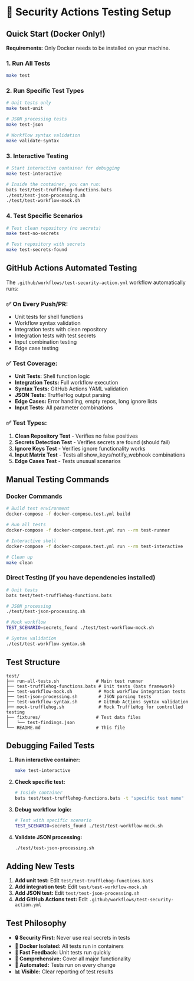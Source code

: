 # 🧪 Security Actions Testing Setup

## Quick Start (Docker Only!)

**Requirements:** Only Docker needs to be installed on your machine.

### 1. Run All Tests

```bash
make test
```

### 2. Run Specific Test Types

```bash
# Unit tests only
make test-unit

# JSON processing tests
make test-json

# Workflow syntax validation
make validate-syntax
```

### 3. Interactive Testing

```bash
# Start interactive container for debugging
make test-interactive

# Inside the container, you can run:
bats test/test-trufflehog-functions.bats
./test/test-json-processing.sh
./test/test-workflow-mock.sh
```

### 4. Test Specific Scenarios

```bash
# Test clean repository (no secrets)
make test-no-secrets

# Test repository with secrets
make test-secrets-found
```

## GitHub Actions Automated Testing

The `.github/workflows/test-security-action.yml` workflow automatically runs:

### ✅ **On Every Push/PR:**

- Unit tests for shell functions
- Workflow syntax validation
- Integration tests with clean repository
- Integration tests with test secrets
- Input combination testing
- Edge case testing

### ✅ **Test Coverage:**

- **Unit Tests:** Shell function logic
- **Integration Tests:** Full workflow execution
- **Syntax Tests:** GitHub Actions YAML validation
- **JSON Tests:** TruffleHog output parsing
- **Edge Cases:** Error handling, empty repos, long ignore lists
- **Input Tests:** All parameter combinations

### ✅ **Test Types:**

1. **Clean Repository Test** - Verifies no false positives
2. **Secrets Detection Test** - Verifies secrets are found (should fail)
3. **Ignore Keys Test** - Verifies ignore functionality works
4. **Input Matrix Test** - Tests all show_keys/notify_webhook combinations
5. **Edge Cases Test** - Tests unusual scenarios

## Manual Testing Commands

### Docker Commands

```bash
# Build test environment
docker-compose -f docker-compose.test.yml build

# Run all tests
docker-compose -f docker-compose.test.yml run --rm test-runner

# Interactive shell
docker-compose -f docker-compose.test.yml run --rm test-interactive

# Clean up
make clean
```

### Direct Testing (if you have dependencies installed)

```bash
# Unit tests
bats test/test-trufflehog-functions.bats

# JSON processing
./test/test-json-processing.sh

# Mock workflow
TEST_SCENARIO=secrets_found ./test/test-workflow-mock.sh

# Syntax validation
./test/test-workflow-syntax.sh
```

## Test Structure

```
test/
├── run-all-tests.sh              # Main test runner
├── test-trufflehog-functions.bats # Unit tests (bats framework)
├── test-workflow-mock.sh          # Mock workflow integration tests
├── test-json-processing.sh        # JSON parsing tests
├── test-workflow-syntax.sh        # GitHub Actions syntax validation
├── mock-trufflehog.sh             # Mock TruffleHog for controlled testing
├── fixtures/                     # Test data files
│   └── test-findings.json
└── README.md                     # This file
```

## Debugging Failed Tests

1. **Run interactive container:**

   ```bash
   make test-interactive
   ```

2. **Check specific test:**

   ```bash
   # Inside container
   bats test/test-trufflehog-functions.bats -t "specific test name"
   ```

3. **Debug workflow logic:**

   ```bash
   # Test with specific scenario
   TEST_SCENARIO=secrets_found ./test/test-workflow-mock.sh
   ```

4. **Validate JSON processing:**
   ```bash
   ./test/test-json-processing.sh
   ```

## Adding New Tests

1. **Add unit test:** Edit `test/test-trufflehog-functions.bats`
2. **Add integration test:** Edit `test/test-workflow-mock.sh`
3. **Add JSON test:** Edit `test/test-json-processing.sh`
4. **Add GitHub Actions test:** Edit `.github/workflows/test-security-action.yml`

## Test Philosophy

- **🔒 Security First:** Never use real secrets in tests
- **🐋 Docker Isolated:** All tests run in containers
- **🚀 Fast Feedback:** Unit tests run quickly
- **🎯 Comprehensive:** Cover all major functionality
- **🔄 Automated:** Tests run on every change
- **📊 Visible:** Clear reporting of test results
